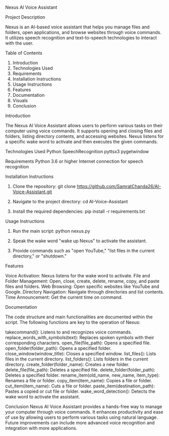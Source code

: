 Nexus AI Voice Assistant

Project Description

Nexus is an AI-based voice assistant that helps you manage files and folders, open applications, and browse websites through voice commands. It utilizes speech recognition and text-to-speech technologies to interact with the user.

Table of Contents

1. Introduction
2. Technologies Used
3. Requirements
4. Installation Instructions
5. Usage Instructions
6. Features
7. Documentation
8. Visuals
9. Conclusion

Introduction

The Nexus AI Voice Assistant allows users to perform various tasks on their computer using voice commands. It supports opening and closing files and folders, listing directory contents, and accessing websites. Nexus listens for a specific wake word to activate and then executes the given commands.

Technologies Used
Python
SpeechRecognition
pyttsx3
pygetwindow

Requirements
Python 3.6 or higher
Internet connection for speech recognition

Installation Instructions

1. Clone the repository:
git clone https://github.com/SamratChanda26/AI-Voice-Assistant.git

2. Navigate to the project directory:
cd AI-Voice-Assistant

3. Install the required dependencies:
pip install -r requirements.txt

Usage Instructions

1. Run the main script:
python nexus.py

2. Speak the wake word "wake up Nexus" to activate the assistant.

3. Provide commands such as "open YouTube," "list files in the current directory," or "shutdown."

Features

Voice Activation: Nexus listens for the wake word to activate.
File and Folder Management: Open, close, create, delete, rename, copy, and paste files and folders.
Web Browsing: Open specific websites like YouTube and Google.
Directory Navigation: Navigate through directories and list contents.
Time Announcement: Get the current time on command.

Documentation

The code structure and main functionalities are documented within the script. The following functions are key to the operation of Nexus:

takecommand(): Listens to and recognizes voice commands.
replace_words_with_symbols(text): Replaces spoken symbols with their corresponding characters.
open_file(file_path): Opens a specified file.
open_folder(folder_path): Opens a specified folder.
close_window(window_title): Closes a specified window.
list_files(): Lists files in the current directory.
list_folders(): Lists folders in the current directory.
create_folder(folder_name): Creates a new folder.
delete_file(file_path): Deletes a specified file.
delete_folder(folder_path): Deletes a specified folder.
rename_item(old_name, new_name, item_type): Renames a file or folder.
copy_item(item_name): Copies a file or folder.
cut_item(item_name): Cuts a file or folder.
paste_item(destination_path): Pastes a copied or cut file or folder.
wake_word_detection(): Detects the wake word to activate the assistant.

Conclusion
Nexus AI Voice Assistant provides a hands-free way to manage your computer through voice commands. It enhances productivity and ease of use by allowing users to perform various tasks using natural language. Future improvements can include more advanced voice recognition and integration with more applications.
